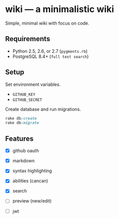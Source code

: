 # wiki &mdash; a minimalistic wiki

Simple, minimal wiki with focus on code.

## Requirements

  - Python 2.5, 2.6, or 2.7 (`pygments.rb`)
  - PostgreSQL 8.4+ (`full text search`)

## Setup

Set environment variables.

  - `GITHUB_KEY`
  - `GITHUB_SECRET`

Create database and run migrations.

```ruby
rake db:create
rake db:migrate
```

## Features

  - [x] github oauth
  - [x] markdown
  - [x] syntax highlighting
  - [x] abilities (cancan)
  - [x] search
  - [ ] preview (new/edit)
  - [ ] jwt

